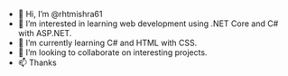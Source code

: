 - 👋 Hi, I’m @rhtmishra61
- 👀 I’m interested in learning web development using .NET Core and C# with ASP.NET.
- 🌱 I’m currently learning C# and HTML with CSS.
- 💞️ I’m looking to collaborate on interesting projects.
- 📫 Thanks

<!---
rhtmishra61/rhtmishra61 is a ✨ special ✨ repository because its `README.md` (this file) appears on your GitHub profile.
You can click the Preview link to take a look at your changes.
--->
